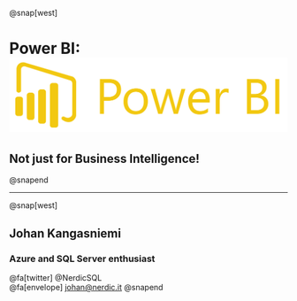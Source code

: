 @snap[west]
# Power BI: ![](assets/power-bi-icon-7.jpg)
## Not just for Business Intelligence!
@snapend

---
@snap[west]
## Johan Kangasniemi <br>
### Azure and SQL Server enthusiast <br>
@fa[twitter] @NerdicSQL <br>
@fa[envelope] johan@nerdic.it
@snapend
